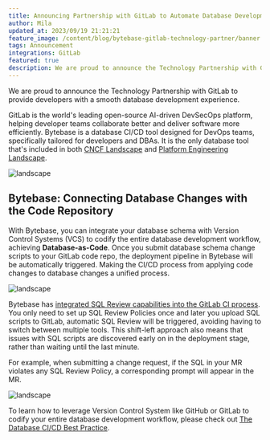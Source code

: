 ```yaml
---
title: Announcing Partnership with GitLab to Automate Database Development
author: Mila
updated_at: 2023/09/19 21:21:21
feature_image: /content/blog/bytebase-gitlab-technology-partner/banner.webp
tags: Announcement
integrations: GitLab
featured: true
description: We are proud to announce the Technology Partnership with GitLab to provide developers with a smooth database development experience.
---
```


We are proud to announce the Technology Partnership with GitLab to provide developers with a smooth database development experience.

GitLab is the world's leading open-source AI-driven DevSecOps platform, helping developer teams collaborate better and deliver software more efficiently. Bytebase is a database CI/CD tool designed for DevOps teams, specifically tailored for developers and DBAs. It is the only database tool that's included in both [CNCF Landscape](https://landscape.cncf.io/?selected=bytebase) and [Platform Engineering Landscape](https://platformengineering.org/tools/bytebase).

![landscape](/content/blog/bytebase-gitlab-technology-partner/landscape.webp)

## Bytebase: Connecting Database Changes with the Code Repository

With Bytebase, you can integrate your database schema with Version Control Systems (VCS) to codify the entire database development workflow, achieving **Database-as-Code**. Once you submit database schema change scripts to your GitLab code repo, the deployment pipeline in Bytebase will be automatically triggered. Making the CI/CD process from applying code changes to database changes a unified process.

![landscape](/content/blog/bytebase-gitlab-technology-partner/gitlab-vcs.webp)

Bytebase has [integrated SQL Review capabilities into the GitLab CI process](/docs/tutorials/how-to-integrate-sql-review-into-gitlab-github-ci/). You only need to set up SQL Review Policies once and later you upload SQL scripts to GitLab, automatic SQL Review will be triggered, avoiding having to switch between multiple tools. This shift-left approach also means that issues with SQL scripts are discovered early on in the deployment stage, rather than waiting until the last minute.

For example, when submitting a change request, if the SQL in your MR violates any SQL Review Policy, a corresponding prompt will appear in the MR.

![landscape](/content/blog/bytebase-gitlab-technology-partner/vcs-sql-review-gitlab.webp)

To learn how to leverage Version Control System like GitHub or GitLab to codify your entire database development workflow, please check out [The Database CI/CD Best Practice](/docs/tutorials/gitops-github-workflow/).
